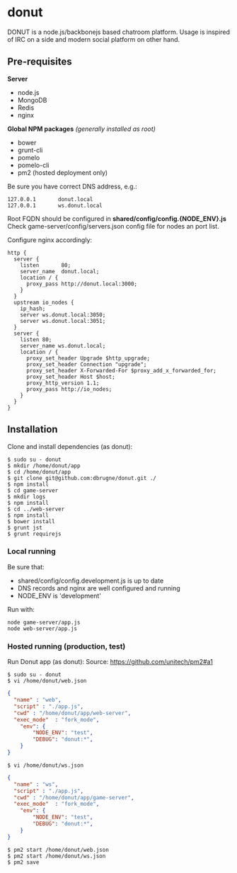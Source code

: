 donut
====

DONUT is a node.js/backbonejs based chatroom platform. Usage is inspired of IRC on a side and modern social platform on other hand.

## Pre-requisites
**Server**
* node.js
* MongoDB
* Redis
* nginx

**Global NPM packages** *(generally installed as root)*
* bower
* grunt-cli
* pomelo
* pomelo-cli
* pm2 (hosted deployment only)

Be sure you have correct DNS address, e.g.:
```
127.0.0.1		donut.local
127.0.0.1		ws.donut.local
```
Root FQDN should be configured in **shared/config/config.{NODE_ENV}.js**
Check game-server/config/servers.json config file for nodes an port list.

Configure nginx accordingly:

```
http {
  server {
    listen       80;
    server_name  donut.local;
    location / {
      proxy_pass http://donut.local:3000;
    }
  }
  upstream io_nodes {
    ip_hash;
    server ws.donut.local:3050;
    server ws.donut.local:3051;
  }
  server {
    listen 80;
    server_name ws.donut.local;
    location / {
      proxy_set_header Upgrade $http_upgrade;
      proxy_set_header Connection "upgrade";
      proxy_set_header X-Forwarded-For $proxy_add_x_forwarded_for;
      proxy_set_header Host $host;
      proxy_http_version 1.1;
      proxy_pass http://io_nodes;
    }
  }
}
```

## Installation

Clone and install dependencies (as donut):
```
$ sudo su - donut
$ mkdir /home/donut/app
$ cd /home/donut/app
$ git clone git@github.com:dbrugne/donut.git ./
$ npm install
$ cd game-server
$ mkdir logs
$ npm install
$ cd ../web-server
$ npm install
$ bower install
$ grunt jst
$ grunt requirejs
```

### Local running

Be sure that:
- shared/config/config.development.js is up to date
- DNS records and nginx are well configured and running
- NODE_ENV is 'development'

Run with:
```
node game-server/app.js
node web-server/app.js
```

### Hosted running (production, test)
Run Donut app (as donut):
Source: https://github.com/unitech/pm2#a1
```
$ sudo su - donut
$ vi /home/donut/web.json
```
```json
{
  "name" : "web",
  "script" : "./app.js",
  "cwd" : "/home/donut/app/web-server",
  "exec_mode"  : "fork_mode",
    "env": {
        "NODE_ENV": "test",
        "DEBUG": "donut:*",
    }
}
```
```
$ vi /home/donut/ws.json
```
```json
{
  "name" : "ws",
  "script" : "./app.js",
  "cwd" : "/home/donut/app/game-server",
  "exec_mode"  : "fork_mode",
    "env": {
        "NODE_ENV": "test",
        "DEBUG": "donut:*",
    }
}
```
```
$ pm2 start /home/donut/web.json
$ pm2 start /home/donut/ws.json
$ pm2 save
```
